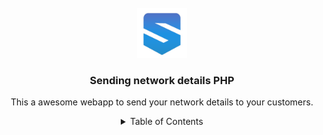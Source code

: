 

<!-- PROJECT LOGO -->
<br />
<div align="center">
  <a href="https://github.com/kaan-master/sending">
    <img src="images/logo.png" alt="Logo" width="80" height="80">
  </a>

  <h3 align="center">Sending network details PHP</h3>

  <p align="center">
This a awesome webapp to send your network details to your customers.



<!-- TABLE OF CONTENTS -->
<details>
  <summary>Table of Contents</summary>
  <ol>
    <li>
      <a href="#about-the-project">About The Project</a>
    


<!-- ABOUT THE PROJECT -->
## About The Project

[![Product Name Screen Shot][product-screenshot]](https://example.com)

There are many great README templates available on GitHub; however, I didn't find one that really suited my needs so I created this enhanced one. I want to create a README template so amazing that it'll be the last one you ever need -- I think this is it.

Here's why:
* Your time should be focused on creating something amazing. A project that solves a problem and helps others
* You shouldn't be doing the same tasks over and over like creating a README from scratch
* You should implement DRY principles to the rest of your life :smile:


<p align="right">(<a href="#readme-top">back to top</a>)</p>



### Built With

- PHP 
- CSS
- HTML
- JavaScript

<!-- GETTING STARTED -->
## Getting Started

clone the repository and head to the installation part.

### Installation

_Below is an example of how you can instruct your audience on installing and setting up your app. This template doesn't rely on any external dependencies or services._

The first step is to import de SQL within the installation folder.

After importing the required SQL you can change your credentials within app/database.php
<p align="right">(<a href="#readme-top">back to top</a>)</p>



<!-- USAGE EXAMPLES -->
## Usage

Now you should be able to register and print IP adresses for your administration.
This was my first PHP project, you are free to use it for any reason!

<p align="right">(<a href="#readme-top">back to top</a>)</p>
